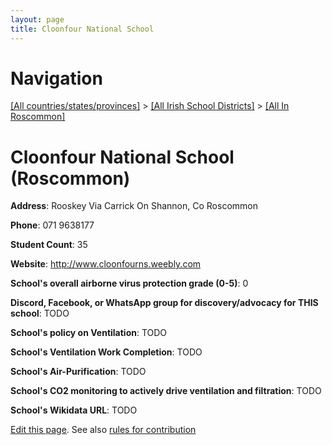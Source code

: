 ```yaml
---
layout: page
title: Cloonfour National School
---
```

# Navigation

[[All countries/states/provinces]](../../..) > [[All Irish School Districts]](../..) > [[All In Roscommon]](..)

# Cloonfour National School (Roscommon)

**Address**: Rooskey Via Carrick On Shannon, Co Roscommon

**Phone**: 071 9638177

**Student Count**: 35

**Website**: <http://www.cloonfourns.weebly.com>

**School's overall airborne virus protection grade (0-5)**: 0

**Discord, Facebook, or WhatsApp group for discovery/advocacy for THIS school**: TODO

**School's policy on Ventilation**: TODO

**School's Ventilation Work Completion**: TODO

**School's Air-Purification**: TODO

**School's CO2 monitoring to actively drive ventilation and filtration**: TODO

**School's Wikidata URL**: TODO


[Edit this page](https://github.com/ventilate-schools/Ireland/edit/main/./Roscommon/Cloonfour_National_School.md). See also [rules for contribution](../../../contribution-rules/)